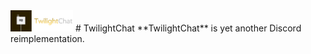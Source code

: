 <img width="100" src="https://raw.githubusercontent.com/twilightchat/twilightchat/refs/heads/main/logo.png" />
# TwilightChat
**TwilightChat** is yet another Discord reimplementation.
